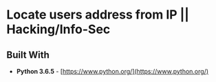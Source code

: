 # Locate users address from IP || Hacking/Info-Sec

## Built With

* **Python 3.6.5** - [https://www.python.org/](https://www.python.org/)
